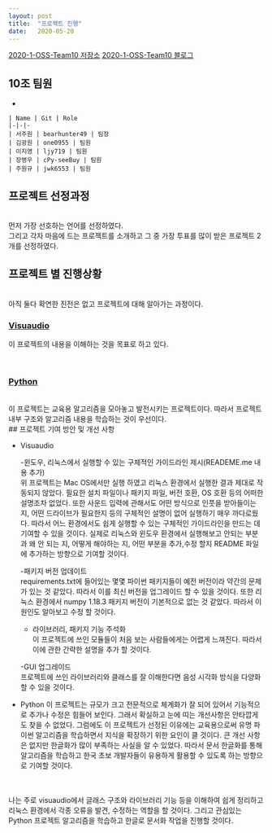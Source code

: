 ```yaml
---
layout: post
title:  "프로젝트 진행"
date:   2020-05-20
---
```


[2020-1-OSS-Team10 저장소](https://github.com/20-1-SKKU-OSS/2020-1-OSS-10)
[2020-1-OSS-Team10 블로그](https://20-1-skku-oss.github.io/2020-1-OSS-10/)

## 10조 팀원

* 

    | Name | Git | Role
    |-|-|-
    | 서주원 | bearhunter49 | 팀장
    | 김광원 | one0955 | 팀원
    | 이지영 | ljy719 | 팀원
    | 장병우 | cPy-seeBuy | 팀원
    | 주원규 | jwk6553 | 팀원
    
## 프로젝트 선정과정
<br>
먼저 가장 선호하는 언어를 선정하였다.




<br>
그리고 각자 마음에 드는 프로젝트를 소개하고 그 중 가장 투표를 많이 받은 프로젝트 2개를 선정하였다. 
   
   
   

## 프로젝트 별 진행상황
<br>
아직 둘다 확연한 진전은 없고 프로젝트에 대해 알아가는 과정이다.
<br>

### [Visuaudio]( https://github.com/irahorecka/visuaudio)

이 프로젝트의 내용을 이해하는 것을 목표로 하고 있다.

<br>

### [Python](https://github.com/TheAlgorithms/Python)
 <br>
 이 프로젝트는 교육용 알고리즘을 모아놓고 발전시키는 프로젝트이다. 따라서 프로젝트 내부 구조와 알고리즘 내용을 학습하는 것이 우선이다.
 

<br>
## 프로젝트 기여 방안 및 개선 사항


* Visuaudio

  -윈도우, 리눅스에서 실행할 수 있는 구체적인 가이드라인 제시(READEME.me 내용 추가)   
  위 프로젝트는 Mac OS에서만 실행 하였고 리눅스 환경에서 실행한 결과 제대로 작동되지 않았다. 필요한 설치 파일이나 패키지 파일, 버전 호환, OS 호환 등의 어떠한 설명조차 없었다. 또한 사운드 입력에 관해서도 어떤 방식으로 인풋을 받아들이는지, 어떤 드라이브가 필요한지 등의 구체적인 설명이 없어 실행하기 매우 까다로웠다. 따라서 어느 환경에서도 쉽게 실행할 수 있는 구체적인 가이드라인을 만드는 데 기여할 수 있을 것이다. 실제로 리눅스와 윈도우 환경에서 실행해보고 안되는 부분과 왜 안 되는 지, 어떻게 해야하는 지, 어떤 부분을 추가,수정 할지 README 파일에 추가하는 방향으로 기여할 것이다.
  
  -패키지 버전 업데이트  
  requirements.txt에 들어있는 몇몇 파이썬 패키지들이 예전 버전이라 약간의 문제가 있는 것 같았다. 따라서 이를 최신 버전을 업그레이드 할 수 있을 것이다. 또한 리눅스 환경에서 numpy 1.18.3 패키지 버전이 기본적으로 없는 것 같았다. 따라서 이 원인도 알아보고 수정 할 것이다.
  
  - 라이브러리, 패키지 기능 주석화  
  이 프로젝트에 쓰인 모듈들이 처음 보는 사람들에게는 어렵게 느껴진다. 따라서 이에 관한 간략한 설명을 추가 할 것이다.
  
  -GUI 업그레이드   
  프로젝트에 쓰인 라이브러리와 클래스를 잘 이해한다면 음성 시각화 방식을 다양화 할 수 있을 것이다.

* Python 
 이 프로젝트는 규모가 크고 전문적으로 체계화가 잘 되어 있어서 기능적으로 추가나 수정은 힘들어 보인다. 그래서 확실하고 눈에 띠는 개선사항은 안타깝게도 찾을 수 없었다. 그럼에도 이 프로젝트가 선정된 이유에는 교육용으로써 유명 파이썬 알고리즘을 학습하면서 지식을 확장하기 위한 요인이 클 것이다. 큰 개선 사항은 없지만 한글화가 많이 부족하는 사실을 알 수 있었다. 따라서 문서 한글화를 통해 알고리즘을 학습하고 한국 초보 개발자들이 유용하게 활용할 수 있도록 하는 방향으로 기여할 것이다.

<br>
<br>
나는 주로 visuaudio에서 글래스 구조와 라이브러리 기능 등을 이해하여 쉽게 정리하고 리눅스 환경에서 각종 오류을 발견, 수정하는 역할을 할 것이다. 그리고 관심있는 Python 프로젝트 알고리즘을 학습하고 한글로 문서화 작업을 진행할 것이다.






